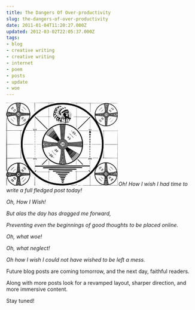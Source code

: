 ```yaml
---
title: The Dangers Of Over-productivity
slug: the-dangers-of-over-productivity
date: 2011-01-04T11:20:27.000Z
updated: 2012-03-02T22:05:37.000Z
tags:
- blog
- creative writing
- creative writing
- internet
- poem
- posts
- update
- woe
---
```


<a href="http://blog.harrywolff.com/2011/01/the-dangers-of-over-productivity/stay_tuned/" rel="attachment wp-att-1118"><img src="/images/posts/2011/01/stay_tuned-300x223.gif" alt="" title="stay_tuned" width="300" height="223" class="alignright size-medium wp-image-1118" /></a><em>Oh!  How I wish I had time to write a full fledged post today!

Oh, How I Wish!

But alas the day has dragged me forward,

Preventing even the beginnings of good thoughts to be placed online.

Oh, what woe!

Oh, what neglect!

Oh how I wish I could not have wished to be left a mess.</em>

Future blog posts are coming tomorrow, and the next day, faithful readers.

Along with more posts look for a revamped layout, sharper direction, and more immersive content.

Stay tuned!
